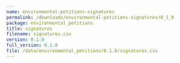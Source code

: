 ```yaml
---
name: environmental-petitions-signatures
permalink: /downloads/environmental-petitions-signatures/0_1_0
package: environmental_petitions
title: signatures
filename: signatures.csv
version: 0.1.0
full_version: 0.1.0
file: /data/environmental_petitions/0.1.0/signatures.csv
---
```


